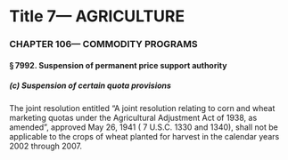 
# Title 7— AGRICULTURE
### CHAPTER 106— COMMODITY PROGRAMS
#### § 7992. Suspension of permanent price support authority
##### (c) Suspension of certain quota provisions

The joint resolution entitled “A joint resolution relating to corn and wheat marketing quotas under the Agricultural Adjustment Act of 1938, as amended”, approved May 26, 1941 ( 7 U.S.C. 1330 and 1340), shall not be applicable to the crops of wheat planted for harvest in the calendar years 2002 through 2007.

